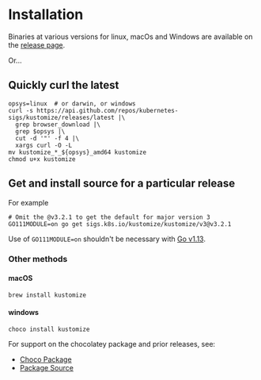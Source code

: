 [release page]: https://github.com/kubernetes-sigs/kustomize/releases
[Go]: https://golang.org

# Installation

Binaries at various versions for linux, macOs and Windows
are available on the [release page].

Or...

## Quickly curl the latest

```
opsys=linux  # or darwin, or windows
curl -s https://api.github.com/repos/kubernetes-sigs/kustomize/releases/latest |\
  grep browser_download |\
  grep $opsys |\
  cut -d '"' -f 4 |\
  xargs curl -O -L
mv kustomize_*_${opsys}_amd64 kustomize
chmod u+x kustomize
```

## Get and install source for a particular release

For example
```
# Omit the @v3.2.1 to get the default for major version 3
GO111MODULE=on go get sigs.k8s.io/kustomize/kustomize/v3@v3.2.1
```

Use of `GO111MODULE=on` shouldn't be necessary
with [Go v1.13](https://golang.org/doc/go1.13#modules).

### Other methods

#### macOS

```
brew install kustomize
```

#### windows

```
choco install kustomize
```

For support on the chocolatey package
and prior releases, see:
- [Choco Package](https://chocolatey.org/packages/kustomize)
- [Package Source](https://github.com/kenmaglio/choco-kustomize)
